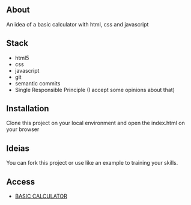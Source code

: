 ## About

An idea of a basic calculator with html, css and javascript

## Stack

- html5
- css
- javascript
- git
- semantic commits
- Single Responsible Principle (I accept some opinions about that)

## Installation

Clone this project on your local environment and open the index.html on your browser

## Ideias

You can fork this project or use like an example to training your skills.

## Access

- [BASIC CALCULATOR](https://calculator-nine-chi.vercel.app/)
